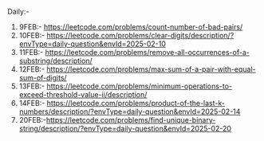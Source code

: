 Daily:- 
1. 9FEB:- https://leetcode.com/problems/count-number-of-bad-pairs/
2. 10FEB:- https://leetcode.com/problems/clear-digits/description/?envType=daily-question&envId=2025-02-10
3. 11FEB:- https://leetcode.com/problems/remove-all-occurrences-of-a-substring/description/
4. 12FEB:- https://leetcode.com/problems/max-sum-of-a-pair-with-equal-sum-of-digits/
5. 13FEB:- https://leetcode.com/problems/minimum-operations-to-exceed-threshold-value-ii/description/
6. 14FEB:- https://leetcode.com/problems/product-of-the-last-k-numbers/description/?envType=daily-question&envId=2025-02-14
7. 20FEB:-https://leetcode.com/problems/find-unique-binary-string/description/?envType=daily-question&envId=2025-02-20